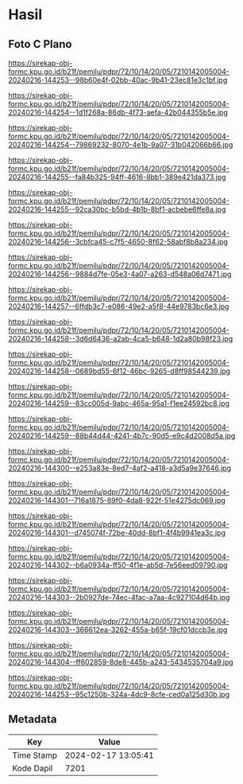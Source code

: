 # Hasil

## Foto C Plano

https://sirekap-obj-formc.kpu.go.id/b21f/pemilu/pdpr/72/10/14/20/05/7210142005004-20240216-144253--98b60e4f-02bb-40ac-9b41-23ec81e3c1bf.jpg

https://sirekap-obj-formc.kpu.go.id/b21f/pemilu/pdpr/72/10/14/20/05/7210142005004-20240216-144254--1d1f268a-86db-4f73-aefa-42b044355b5e.jpg

https://sirekap-obj-formc.kpu.go.id/b21f/pemilu/pdpr/72/10/14/20/05/7210142005004-20240216-144254--79869232-8070-4e1b-9a07-31b042066b66.jpg

https://sirekap-obj-formc.kpu.go.id/b21f/pemilu/pdpr/72/10/14/20/05/7210142005004-20240216-144255--fa84b325-94ff-4616-8bb1-389e421da373.jpg

https://sirekap-obj-formc.kpu.go.id/b21f/pemilu/pdpr/72/10/14/20/05/7210142005004-20240216-144255--92ca30bc-b5bd-4b1b-8bf1-acbebe6ffe8a.jpg

https://sirekap-obj-formc.kpu.go.id/b21f/pemilu/pdpr/72/10/14/20/05/7210142005004-20240216-144256--3cbfca45-c7f5-4650-8f62-58abf8b8a234.jpg

https://sirekap-obj-formc.kpu.go.id/b21f/pemilu/pdpr/72/10/14/20/05/7210142005004-20240216-144256--9884d7fe-05e3-4a07-a263-d548a06d7471.jpg

https://sirekap-obj-formc.kpu.go.id/b21f/pemilu/pdpr/72/10/14/20/05/7210142005004-20240216-144257--6ffdb3c7-e086-49e2-a5f8-44e9783bc6e3.jpg

https://sirekap-obj-formc.kpu.go.id/b21f/pemilu/pdpr/72/10/14/20/05/7210142005004-20240216-144258--3d6d6436-a2ab-4ca5-b648-1d2a80b98f23.jpg

https://sirekap-obj-formc.kpu.go.id/b21f/pemilu/pdpr/72/10/14/20/05/7210142005004-20240216-144258--0689bd55-6f12-46bc-9265-d8ff98544239.jpg

https://sirekap-obj-formc.kpu.go.id/b21f/pemilu/pdpr/72/10/14/20/05/7210142005004-20240216-144259--83cc005d-9abc-465a-95a1-f1ee24592bc8.jpg

https://sirekap-obj-formc.kpu.go.id/b21f/pemilu/pdpr/72/10/14/20/05/7210142005004-20240216-144259--88b44d44-4241-4b7c-90d5-e9c4d2008d5a.jpg

https://sirekap-obj-formc.kpu.go.id/b21f/pemilu/pdpr/72/10/14/20/05/7210142005004-20240216-144300--e253a83e-8ed7-4af2-a418-a3d5a9e37646.jpg

https://sirekap-obj-formc.kpu.go.id/b21f/pemilu/pdpr/72/10/14/20/05/7210142005004-20240216-144301--716a1875-89f0-4da8-922f-51e4275dc069.jpg

https://sirekap-obj-formc.kpu.go.id/b21f/pemilu/pdpr/72/10/14/20/05/7210142005004-20240216-144301--d745074f-72be-40dd-8bf1-4f4b9941ea3c.jpg

https://sirekap-obj-formc.kpu.go.id/b21f/pemilu/pdpr/72/10/14/20/05/7210142005004-20240216-144302--b6a0934a-ff50-4f1e-ab5d-7e56eed09790.jpg

https://sirekap-obj-formc.kpu.go.id/b21f/pemilu/pdpr/72/10/14/20/05/7210142005004-20240216-144303--2b0927de-74ec-4fac-a7aa-4c927104d64b.jpg

https://sirekap-obj-formc.kpu.go.id/b21f/pemilu/pdpr/72/10/14/20/05/7210142005004-20240216-144303--366612ea-3262-455a-b65f-19cf01dccb3e.jpg

https://sirekap-obj-formc.kpu.go.id/b21f/pemilu/pdpr/72/10/14/20/05/7210142005004-20240216-144304--ff602859-8de8-445b-a243-5434535704a9.jpg

https://sirekap-obj-formc.kpu.go.id/b21f/pemilu/pdpr/72/10/14/20/05/7210142005004-20240216-144253--95c1250b-324a-4dc9-8cfe-ced0a125d30b.jpg


## Metadata

| Key        | Value               |
| ---------- | ------------------- |
| Time Stamp | 2024-02-17 13:05:41 |
| Kode Dapil | 7201                |



